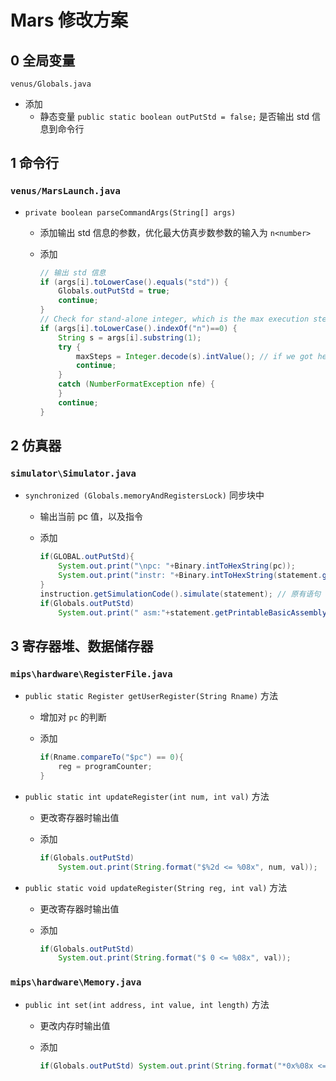 # Mars 修改方案

## 0 全局变量

`venus/Globals.java`

- 添加
	- 静态变量 `public static boolean outPutStd = false;` 是否输出 std 信息到命令行

## 1 命令行

### `venus/MarsLaunch.java`

- `private boolean parseCommandArgs(String[] args)`

	- 添加输出 std 信息的参数，优化最大仿真步数参数的输入为 `n<number>`

	- 添加

		```java
		// 输出 std 信息
		if (args[i].toLowerCase().equals("std")) { 
		    Globals.outPutStd = true;
		    continue;
		}
		// Check for stand-alone integer, which is the max execution steps option
		if (args[i].toLowerCase().indexOf("n")==0) {
		    String s = args[i].substring(1);					   
		    try {
		        maxSteps = Integer.decode(s).intValue(); // if we got here, it has to be OK 
		        continue;
		    }             
		    catch (NumberFormatException nfe) {
		    }
		    continue;
		}
		```

		

## 2 仿真器

### `simulator\Simulator.java`

- `synchronized (Globals.memoryAndRegistersLock)` 同步块中

	- 输出当前 pc 值，以及指令

	- 添加

		``` java
		if(GLOBAL.outPutStd){
		    System.out.print("\npc: "+Binary.intToHexString(pc));
		    System.out.print("instr: "+Binary.intToHexString(statement.getBinaryStatement()));
		}
		instruction.getSimulationCode().simulate(statement); // 原有语句
		if(Globals.outPutStd)
		    System.out.print(" asm:"+statement.getPrintableBasicAssemblyStatement()+" ");
		```
		
		

## 3 寄存器堆、数据储存器

### `mips\hardware\RegisterFile.java`

- `public static Register getUserRegister(String Rname)` 方法

	- 增加对 `pc` 的判断

	- 添加

		```java
		if(Rname.compareTo("$pc") == 0){
		    reg = programCounter;
		}
		```

- `public static int updateRegister(int num, int val)` 方法

	- 更改寄存器时输出值

	- 添加

		```java
		if(Globals.outPutStd)
			System.out.print(String.format("$%2d <= %08x", num, val));
		```

- `public static void updateRegister(String reg, int val)` 方法

	- 更改寄存器时输出值

	- 添加

		```java
		if(Globals.outPutStd)
			System.out.print(String.format("$ 0 <= %08x", val));
		```

### `mips\hardware\Memory.java`

- `public int set(int address, int value, int length)` 方法

	- 更改内存时输出值

	- 添加

		```java
		if(Globals.outPutStd) System.out.print(String.format("*0x%08x <= %08x", address, value));
		```

		
